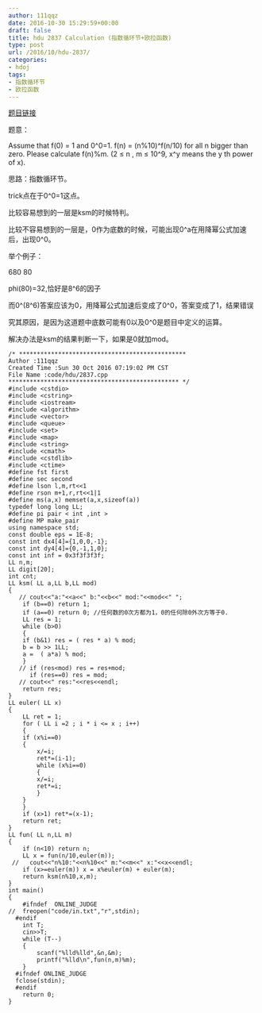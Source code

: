 ```yaml
---
author: 111qqz
date: 2016-10-30 15:29:59+00:00
draft: false
title: hdu 2837 Calculation (指数循环节+欧拉函数)
type: post
url: /2016/10/hdu-2837/
categories:
- hdoj
tags:
- 指数循环节
- 欧拉函数
---
```


[题目链接](http://acm.hdu.edu.cn/showproblem.php?pid=2837)

题意：


Assume that f(0) = 1 and 0^0=1. f(n) = (n%10)^f(n/10) for all n bigger than zero. Please calculate f(n)%m. (2 ≤ n , m ≤ 10^9, x^y means the y th power of x).




思路：指数循环节。




trick点在于0^0=1这点。




比较容易想到的一层是ksm的时候特判。




比较不容易想到的一层是，0作为底数的时候，可能出现0^a在用降幂公式加速后，出现0^0。




举个例子：




680 80




phi(80)=32,恰好是8^6的因子




而0^(8^6)答案应该为0，用降幂公式加速后变成了0^0，答案变成了1，结果错误




究其原因，是因为这道题中底数可能有0以及0^0是题目中定义的运算。




解决办法是ksm的结果判断一下，如果是0就加mod。









    
    /* ***********************************************
    Author :111qqz
    Created Time :Sun 30 Oct 2016 07:19:02 PM CST
    File Name :code/hdu/2837.cpp
    ************************************************ */
    #include <cstdio>
    #include <cstring>
    #include <iostream>
    #include <algorithm>
    #include <vector>
    #include <queue>
    #include <set>
    #include <map>
    #include <string>
    #include <cmath>
    #include <cstdlib>
    #include <ctime>
    #define fst first
    #define sec second
    #define lson l,m,rt<<1
    #define rson m+1,r,rt<<1|1
    #define ms(a,x) memset(a,x,sizeof(a))
    typedef long long LL;
    #define pi pair < int ,int >
    #define MP make_pair
    using namespace std;
    const double eps = 1E-8;
    const int dx4[4]={1,0,0,-1};
    const int dy4[4]={0,-1,1,0};
    const int inf = 0x3f3f3f3f;
    LL n,m;
    LL digit[20];
    int cnt;
    LL ksm( LL a,LL b,LL mod)
    {
       // cout<<"a:"<<a<<" b:"<<b<<" mod:"<<mod<<" ";
        if (b==0) return 1;
        if (a==0) return 0; //任何数的0次方都为1，0的任何除0外次方等于0.
        LL res = 1;
        while (b>0)
        {
    	if (b&1) res = ( res * a) % mod;
    	b = b >> 1LL;
    	a =  ( a*a) % mod;
        }
       // if (res<mod) res = res+mod;
          if (res==0) res = mod;
       // cout<<" res:"<<res<<endl;
        return res;
    }
    LL euler( LL x)
    {
        LL ret = 1;
        for ( LL i =2 ; i * i <= x ; i++)
        {
    	if (x%i==0)
    	{
    	    x/=i;
    	    ret*=(i-1);
    	    while (x%i==0)
    	    {
    		x/=i;
    		ret*=i;
    	    }
    	}
        }
        if (x>1) ret*=(x-1);
        return ret;
    }
    LL fun( LL n,LL m)
    {
        if (n<10) return n;
        LL x = fun(n/10,euler(m));
     //   cout<<"n%10:"<<n%10<<" m:"<<m<<" x:"<<x<<endl;
        if (x>=euler(m)) x = x%euler(m) + euler(m);
        return ksm(n%10,x,m); 
    }
    int main()
    {
    	#ifndef  ONLINE_JUDGE 
    //	freopen("code/in.txt","r",stdin);
      #endif
    	int T;
    	cin>>T;
    	while (T--)
    	{
    	    scanf("%lld%lld",&n,&m);
    	    printf("%lld\n",fun(n,m)%m);
    	}
      #ifndef ONLINE_JUDGE  
      fclose(stdin);
      #endif
        return 0;
    }
    





